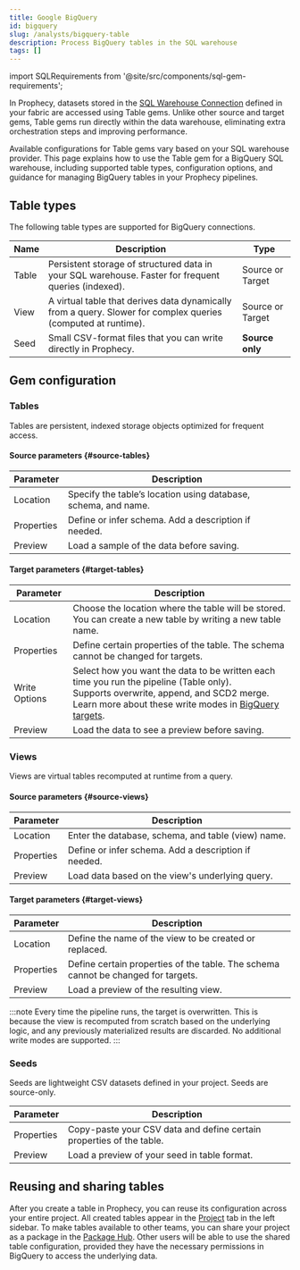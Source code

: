 ```yaml
---
title: Google BigQuery
id: bigquery
slug: /analysts/bigquery-table
description: Process BigQuery tables in the SQL warehouse
tags: []
---
```


import SQLRequirements from '@site/src/components/sql-gem-requirements';

<SQLRequirements
  execution_engine="SQL Warehouse"
  sql_package_name=""
  sql_package_version=""
/>

In Prophecy, datasets stored in the [SQL Warehouse Connection](/administration/fabrics/prophecy-fabrics/#connections) defined in your fabric are accessed using Table gems. Unlike other source and target gems, Table gems run directly within the data warehouse, eliminating extra orchestration steps and improving performance.

Available configurations for Table gems vary based on your SQL warehouse provider. This page explains how to use the Table gem for a BigQuery SQL warehouse, including supported table types, configuration options, and guidance for managing BigQuery tables in your Prophecy pipelines.

## Table types

The following table types are supported for BigQuery connections.

| Name  | Description                                                                                                   | Type             |
| ----- | ------------------------------------------------------------------------------------------------------------- | ---------------- |
| Table | Persistent storage of structured data in your SQL warehouse. Faster for frequent queries (indexed).           | Source or Target |
| View  | A virtual table that derives data dynamically from a query. Slower for complex queries (computed at runtime). | Source or Target |
| Seed  | Small CSV-format files that you can write directly in Prophecy.                                               | **Source only**  |

## Gem configuration

### Tables

Tables are persistent, indexed storage objects optimized for frequent access.

#### Source parameters {#source-tables}

| Parameter  | Description                                                    |
| ---------- | -------------------------------------------------------------- |
| Location   | Specify the table’s location using database, schema, and name. |
| Properties | Define or infer schema. Add a description if needed.           |
| Preview    | Load a sample of the data before saving.                       |

#### Target parameters {#target-tables}

| Parameter     | Description                                                                                                                                                                                                                                       |
| ------------- | ------------------------------------------------------------------------------------------------------------------------------------------------------------------------------------------------------------------------------------------------- |
| Location      | Choose the location where the table will be stored. You can create a new table by writing a new table name.                                                                                                                                       |
| Properties    | Define certain properties of the table. The schema cannot be changed for targets.                                                                                                                                                                 |
| Write Options | Select how you want the data to be written each time you run the pipeline (Table only). <br/>Supports overwrite, append, and SCD2 merge. <br/>Learn more about these write modes in [BigQuery targets](/engineers/bigquery-target#write-options). |
| Preview       | Load the data to see a preview before saving.                                                                                                                                                                                                     |

### Views

Views are virtual tables recomputed at runtime from a query.

#### Source parameters {#source-views}

| Parameter  | Description                                          |
| ---------- | ---------------------------------------------------- |
| Location   | Enter the database, schema, and table (view) name.   |
| Properties | Define or infer schema. Add a description if needed. |
| Preview    | Load data based on the view's underlying query.      |

#### Target parameters {#target-views}

| Parameter  | Description                                                                       |
| ---------- | --------------------------------------------------------------------------------- |
| Location   | Define the name of the view to be created or replaced.                            |
| Properties | Define certain properties of the table. The schema cannot be changed for targets. |
| Preview    | Load a preview of the resulting view.                                             |

:::note
Every time the pipeline runs, the target is overwritten. This is because the view is recomputed from scratch based on the underlying logic, and any previously materialized results are discarded. No additional write modes are supported.
:::

### Seeds

Seeds are lightweight CSV datasets defined in your project. Seeds are source-only.

| Parameter  | Description                                                          |
| ---------- | -------------------------------------------------------------------- |
| Properties | Copy-paste your CSV data and define certain properties of the table. |
| Preview    | Load a preview of your seed in table format.                         |

## Reusing and sharing tables

After you create a table in Prophecy, you can reuse its configuration across your entire project. All created tables appear in the [Project](/analysts/project-editor) tab in the left sidebar. To make tables available to other teams, you can share your project as a package in the [Package Hub](/engineers/package-hub). Other users will be able to use the shared table configuration, provided they have the necessary permissions in BigQuery to access the underlying data.
